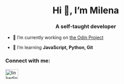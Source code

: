 <h1 align="center">Hi 👋, I’m Milena</h1>
<h3 align="center">A self-taught developer</h3>

- 🔭 I’m currently working on [the Odin Project](https://www.theodinproject.com/)

- 🌱 I’m learning **JavaScript, Python, Git**

<h3 align="left">Connect with me:</h3>
<p align="left">
<a href="https://linkedin.com/in/linkedin.com/in/milenasouto/" target="blank"><img align="center" src="https://raw.githubusercontent.com/rahuldkjain/github-profile-readme-generator/master/src/images/icons/Social/linked-in-alt.svg" alt="linkedin.com/in/milenasouto/" height="30" width="40" /></a>
</p>
